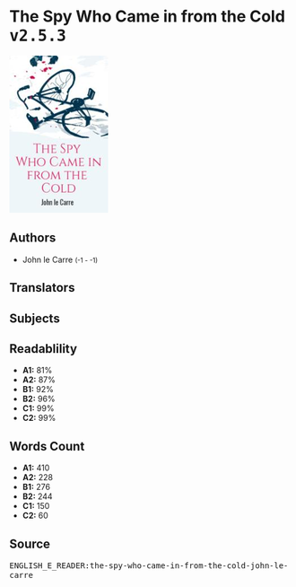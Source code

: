 # The Spy Who Came in from the Cold <kbd>v2.5.3</kbd>

![](./cover.medium.jpg "")

## Authors


 - John le Carre <small>(-1 - -1)</small>

## Translators



## Subjects



## Readablility


 - **A1:** 81%
 - **A2:** 87%
 - **B1:** 92%
 - **B2:** 96%
 - **C1:** 99%
 - **C2:** 99%

## Words Count


 - **A1:** 410
 - **A2:** 228
 - **B1:** 276
 - **B2:** 244
 - **C1:** 150
 - **C2:** 60

## Source


<kbd>ENGLISH_E_READER:the-spy-who-came-in-from-the-cold-john-le-carre</kbd>
